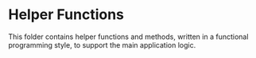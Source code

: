# Helper Functions

This folder contains helper functions and methods, written in a functional programming style, to support the main application logic.